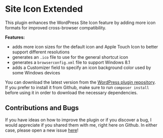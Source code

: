 Site Icon Extended
==================

This plugin enhances the WordPress Site Icon feature by adding more icon formats for improved cross-browser compatibility.

**Features:**

* adds more icon sizes for the default icon and Apple Touch Icon to better support different resolutions
* generates an `.ico` file to use for the general shortcut icon
* generates a `browserconfig.xml` file to support Windows 8.1
* adds a Customizer field to specify an icon background color used by some Windows devices 

You can download the latest version from the [WordPress plugin repository](http://wordpress.org/plugins/site-icon-extended/). If you prefer to install it from Github, make sure to run `composer install` before using it in order to download the necessary dependencies.

Contributions and Bugs
----------------------

If you have ideas on how to improve the plugin or if you discover a bug, I would appreciate if you shared them with me, right here on Github. In either case, please open a new issue [here](https://github.com/felixarntz/site-icon-extended/issues/new)!
